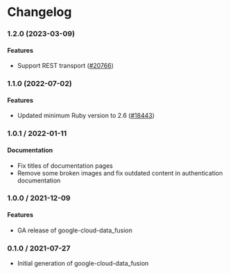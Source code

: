 # Changelog

### 1.2.0 (2023-03-09)

#### Features

* Support REST transport ([#20766](https://github.com/googleapis/google-cloud-ruby/issues/20766)) 

### 1.1.0 (2022-07-02)

#### Features

* Updated minimum Ruby version to 2.6 ([#18443](https://github.com/googleapis/google-cloud-ruby/issues/18443)) 

### 1.0.1 / 2022-01-11

#### Documentation

* Fix titles of documentation pages
* Remove some broken images and fix outdated content in authentication documentation

### 1.0.0 / 2021-12-09

#### Features

* GA release of google-cloud-data_fusion

### 0.1.0 / 2021-07-27

* Initial generation of google-cloud-data_fusion
